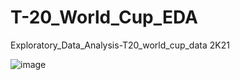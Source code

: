 # T-20_World_Cup_EDA
Exploratory_Data_Analysis-T20_world_cup_data  2K21



![image](https://user-images.githubusercontent.com/54509629/143788551-9e621db1-eba2-4b83-9384-d6738ba0abba.png)

